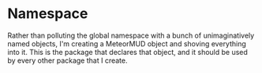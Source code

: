 # Namespace

Rather than polluting the global namespace with a bunch of unimaginatively named objects, I'm creating a MeteorMUD object and shoving everything into it.  This is the package that declares that object, and it should be used by every other package that I create.
